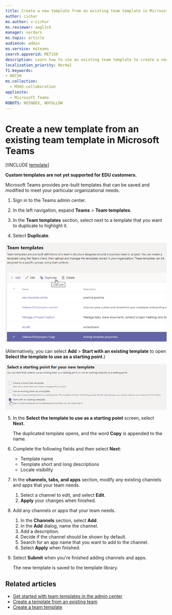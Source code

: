 ```yaml
---
title: Create a new template from an existing team template in Microsoft Teams
author: cichur
ms.author: v-cichur
ms.reviewer: aaglick
manager: serdars
ms.topic: article
audience: admin
ms.service: msteams
search.appverid: MET150
description: Learn how to use an existing team template to create a new team template in Microsoft Teams.
localization_priority: Normal
f1.keywords:
- NOCSH
ms.collection: 
  - M365-collaboration
appliesto: 
  - Microsoft Teams
ROBOTS: NOINDEX, NOFOLLOW
---
```


# Create a new template from an existing team template in Microsoft Teams

[!INCLUDE [template](includes/preview-feature.md)]

**Custom templates are not yet supported for EDU customers.**

Microsoft Teams provides pre-built templates that can be saved and modified to meet your particular organizational needs.

1. Sign in to the Teams admin center.

2. In the left navigation, expand **Teams** > **Team templates**.

3. In the **Team templates** section, select next to a template that you want to duplicate to highlight it.

4. Select **Duplicate**.

![An image of the Team templates dialog with Add highlighted.](media/template-duplicate.png)

(Alternatively, you can select **Add** > **Start with an existing template** to open **Select the template to use as a starting point**.)

![An image of the Team templates starting point screen with Start with an existing template highlighted.](media/template-start-existing-template.png)

5. In the **Select the template to use as a starting point** screen, select **Next**.

    The duplicated template opens, and the word **Copy** is appended to the name.

6. Complete the following fields and then select **Next**:
    - Template name
    - Template short and long descriptions
    - Locale visibility  

7. In the **channels, tabs, and apps** section, modify any existing channels and apps that your team needs.

    1. Select a channel to edit, and select **Edit**.
    2. **Apply** your changes when finished.

8. Add any channels or apps that your team needs.

    1. In the **Channels** section, select **Add**.
    2. In the **Add** dialog, name the channel.
    3. Add a description.
    4. Decide if the channel should be shown by default.
    5. Search for an app name that you want to add to the channel.
    6. Select **Apply** when finished.

7. Select **Submit** when you're finished adding channels and apps.

    The new template is saved to the template library.

## Related articles

- [Get started with team templates in the admin center](get-started-with-teams-templates-in-the-admin-console.md)
- [Create a template from an existing team](create-template-from-existing-team.md)
- [Create a team template](create-a-team-template.md)